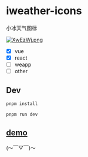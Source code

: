 # iweather-icons

小冰天气图标

[![XwEzWj.png](https://s1.ax1x.com/2022/06/05/XwEzWj.png)](https://imgtu.com/i/XwEzWj)

- [x] vue
- [x] react
- [ ] weapp
- [ ] other

## Dev

```bash
pnpm install
```

```bash
pnpm run dev
```

## [demo](https://iceweather.github.io/iweather_icons/)

(～￣▽￣)～